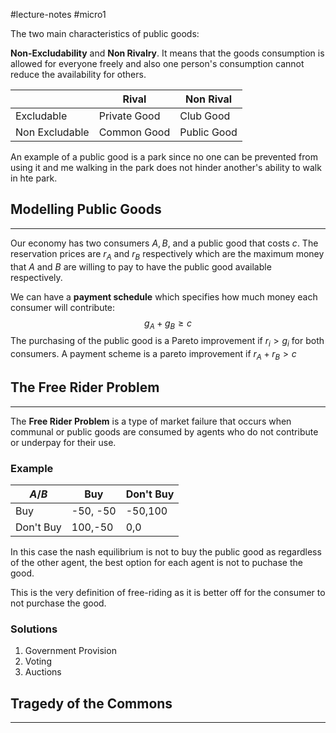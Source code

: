 #lecture-notes #micro1 

The two main characteristics of public goods: 

**Non-Excludability** and **Non Rivalry**. It means that the goods consumption is allowed for everyone freely and also one person's consumption cannot reduce the availability for others. 

|                | Rival        | Non Rival   |
| -------------- | ------------ | ----------- |
| Excludable     | Private Good | Club Good   |
| Non Excludable | Common Good  | Public Good |

An example of a public good is a park since no one can be prevented from using it and me walking in the park does not hinder another's ability to walk in hte park.

## Modelling Public Goods
--- 
Our economy has two consumers $A,B$, and a public good that costs $c$. The reservation prices are $r_{A}$ and $r_{B}$ respectively which are the maximum money that $A$ and $B$ are willing to pay to have the public good available respectively. 

We can have a **payment schedule** which specifies how much money each consumer will contribute: 
$$g_{A} + g_{B} \ge c$$
The purchasing of the public good is a Pareto improvement if $r_{i} > g_{i}$ for both consumers. A payment scheme is a pareto improvement if $r_{A} + r_{B} > c$

## The Free Rider Problem 
---
The **Free Rider Problem** is a type of market failure that occurs when communal or public goods are consumed by agents who do not contribute or underpay for their use.

### Example 
| $A / B$   | Buy      | Don't Buy |
| --------- | -------- | --------- |
| Buy       | -50, -50 | -50,100   |
| Don't Buy | 100,-50  | 0,0       |

In this case the nash equilibrium is not to buy the public good as regardless of the other agent, the best option for each agent is not to puchase the good. 

This is the very definition of free-riding as it is better off for the consumer to not purchase the good.
### Solutions 
1. Government Provision
2. Voting
3. Auctions 

## Tragedy of the Commons
---
